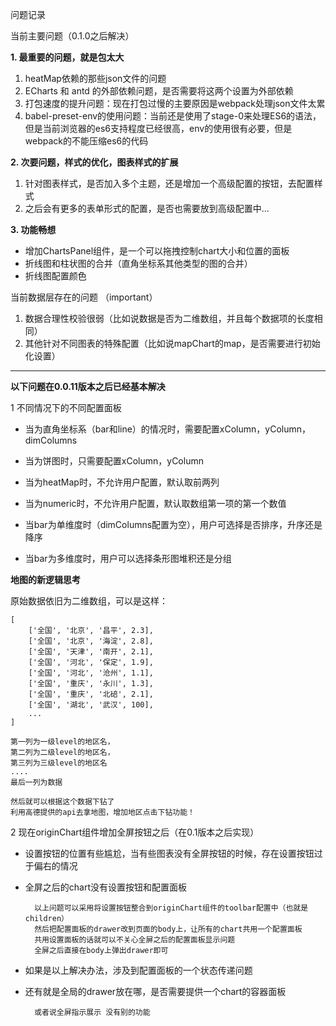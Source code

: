 问题记录

当前主要问题（0.1.0之后解决）

**1. 最重要的问题，就是包太大**
1. heatMap依赖的那些json文件的问题
2. ECharts 和 antd 的外部依赖问题，是否需要将这两个设置为外部依赖
3. 打包速度的提升问题：现在打包过慢的主要原因是webpack处理json文件太累
4. babel-preset-env的使用问题：当前还是使用了stage-0来处理ES6的语法，但是当前浏览器的es6支持程度已经很高，env的使用很有必要，但是webpack的不能压缩es6的代码

**2. 次要问题，样式的优化，图表样式的扩展**
1. 针对图表样式，是否加入多个主题，还是增加一个高级配置的按钮，去配置样式
2. 之后会有更多的表单形式的配置，是否也需要放到高级配置中...

**3. 功能畅想**
- 增加ChartsPanel组件，是一个可以拖拽控制chart大小和位置的面板
- 折线图和柱状图的合并（直角坐标系其他类型的图的合并）
- 折线图配置颜色


当前数据层存在的问题 （important）
1. 数据合理性校验很弱（比如说数据是否为二维数组，并且每个数据项的长度相同）
2. 其他针对不同图表的特殊配置（比如说mapChart的map，是否需要进行初始化设置）



___________________________________________________________

**以下问题在0.0.11版本之后已经基本解决**

1 不同情况下的不同配置面板

- 当为直角坐标系（bar和line）的情况时，需要配置xColumn，yColumn，dimColumns
- 当为饼图时，只需要配置xColumn，yColumn
- 当为heatMap时，不允许用户配置，默认取前两列
- 当为numeric时，不允许用户配置，默认取数组第一项的第一个数值

- 当bar为单维度时（dimColumns配置为空），用户可选择是否排序，升序还是降序
- 当bar为多维度时，用户可以选择条形图堆积还是分组


**地图的新逻辑思考**

原始数据依旧为二维数组，可以是这样： 
```$xslt
[
    ['全国', '北京', '昌平', 2.3],
    ['全国', '北京', '海淀', 2.8],
    ['全国', '天津', '南开', 2.1],
    ['全国', '河北', '保定', 1.9],
    ['全国', '河北', '沧州', 1.1],
    ['全国', '重庆', '永川', 1.3],
    ['全国', '重庆', '北碚', 2.1],
    ['全国', '湖北', '武汉', 100],
    ...
]

第一列为一级level的地区名，
第二列为二级level的地区名，
第三列为三级level的地区名
....
最后一列为数据

然后就可以根据这个数据下钻了
利用高德提供的api去拿地图，增加地区点击下钻功能！

```



2 现在originChart组件增加全屏按钮之后（在0.1版本之后实现）

- 设置按钮的位置有些尴尬，当有些图表没有全屏按钮的时候，存在设置按钮过于偏右的情况
- 全屏之后的chart没有设置按钮和配置面板

        以上问题可以采用将设置按钮整合到originChart组件的toolbar配置中（也就是children）
        然后把配置面板的drawer改到页面的body上，让所有的chart共用一个配置面板
        共用设置面板的话就可以不关心全屏之后的配置面板显示问题
        全屏之后直接在body上弹出drawer即可
        
- 如果是以上解决办法，涉及到配置面板的一个状态传递问题
- 还有就是全局的drawer放在哪，是否需要提供一个chart的容器面板

        或者说全屏指示展示 没有别的功能
        

